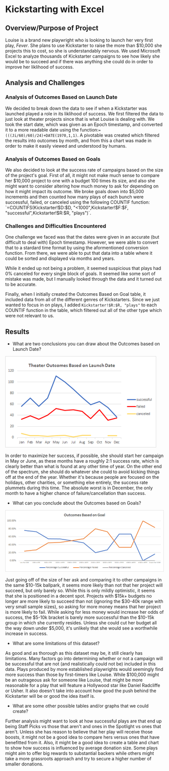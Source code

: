 # Kickstarting with Excel

## Overview/Purpose of Project

Louise is a brand new playwright who is looking to launch her very first play, *Fever*.  She plans to use Kickstarter to raise the more than $10,000 she projects this to cost, so she is understandably nervous.  We used Microsoft Excel to analyze thousands of Kickstarter campaigns to see how likely she would be to succeed and if there was anything she could do in order to improve her liklihood of success.

## Analysis and Challenges

### Analysis of Outcomes Based on Launch Date

We decided to break down the data to see if when a Kickstarter was launched played a role in its liklihood of success.  We first filtered the data to just look at theater projects since that is what Louise is dealing with.  We took the start date, which was given as an Epoch timestamp, and converted it to a more readable date using the function:`=(((Ji/60)/60)/24)+DATE(1970,1,1)`.  A pivotable was created which filtered the results into outcomes by month, and from this a chart was made in order to make it easily viewed and understood by humans.

### Analysis of Outcomes Based on Goals

We also decided to look at the success rate of campaigns based on the size of the project's goal.  First of all, it might not make much sense to compare her $10,000 project to one with a budget 100 times its size, and also she might want to consider altering how much money to ask for depending on how it might impact its outcome.  We broke goals down into $5,000 increments and then counted how many plays of each bunch were successful, failed, or canceled using the following COUNTIF function: `=COUNTIFS(Kickstarter!$D:$D, "<1000",Kickstarter!$F:$F, "successful",Kickstarter!$R:$R, "plays")`.

### Challenges and Difficulties Encountered

One challenge we faced was that the dates were given in an accurate (but difficult to deal with) Epoch timestamp.  However, we were able to convert that to a stardard time format by using the aformentioned conversion function.  From there, we were able to put that data into a table where it could be sorted and displayed via months and years.

While it ended up not being a problem, it seemed suspicious that plays had 0% canceled for every single block of goals.  It seemed like some sort of mistake was made, but I manually looked through the data and it turned out to be accurate.

Finally, when I initially created the Outcomes Based on Goal table, it included data from all of the different genres of Kickstarters.  Since we just wanted to focus in on plays, I added `Kickstarter!$R:$R, "plays"` to each COUNTIF function in the table, which filtered out all of the other type which were not relevant to us.

## Results

- What are two conclusions you can draw about the Outcomes based on Launch Date?

![Theater Outcomes vs Launch](https://github.com/Jeffstr00/kickstarter-analysis/blob/main/Theater_Outcomes_vs_Launch.png)

In order to maximize her success, if possible, she should start her campaign in May or June, as these months have a roughly 2:1 success rate, which is clearly better than what is found at any other time of year.  On the other end of the spectrum, she should do whatever she could to avoid kicking things off at the end of the year.  Whether it's because people are focused on the holidays, other charities, or something else entirely, the success rate plummets during this time.  The absolute worst is in December, the only month to have a higher chance of failure/cancellation than success.

- What can you conclude about the Outcomes based on Goals?

![Outcomes vs Goals](https://github.com/Jeffstr00/kickstarter-analysis/blob/main/Outcomes_vs_Goals.png)

Just going off of the size of her ask and comparing it to other campaigns in the same $10-15k ballpark, it seems more likely than not that her project will succeed, but only barely so.  While this is only mildly optimistic, it seems that she is positioned in a decent spot.  Projects with $15k+ budgets no longer are more likely to succeed than not (ignoring the $30-40k range with very small sample sizes), so asking for more money means that her project is more likely to fail.  While asking for less money would increase her odds of success, the $5-10k bracket is barely more successful than the $10-15k group in which she currently resides.  Unless she could cut her budget all the way down under $5,000, it's unlikely that she would see a worthwhile increase in success.

- What are some limitations of this dataset?

As good and as thorough as this dataset may be, it still clearly has limitations.  Many factors go into determining whether or not a campaign will be successful that are not (and realistically could not be) included in this data.  Plays produced by more established playwrights would seemingly find more success than those by first-timers like Louise.  While $100,000 might be an outrageous ask for someone like Louise, that might be more reasonable for a play that will feature a Hollywood star like Daniel Radcliffe or Usher.  It also doesn't take into account how good the push behind the Kickstarter will be or good the idea itself is.

- What are some other possible tables and/or graphs that we could create?

Further analysis might want to look at how successful plays are that end up being Staff Picks vs those that aren't and ones in the Spotlight vs ones that aren't.  Unless she has reason to believe that her play will receive those boosts, it might not be a good idea to compare hers versus ones that have benefitted from it.  Also, it might be a good idea to create a table and chart to show how success is influenced by average donation size.  Some plays might aim to offer big rewards to substantial backers while others might take a more grassroots approach and try to secure a higher number of smaller donations.
